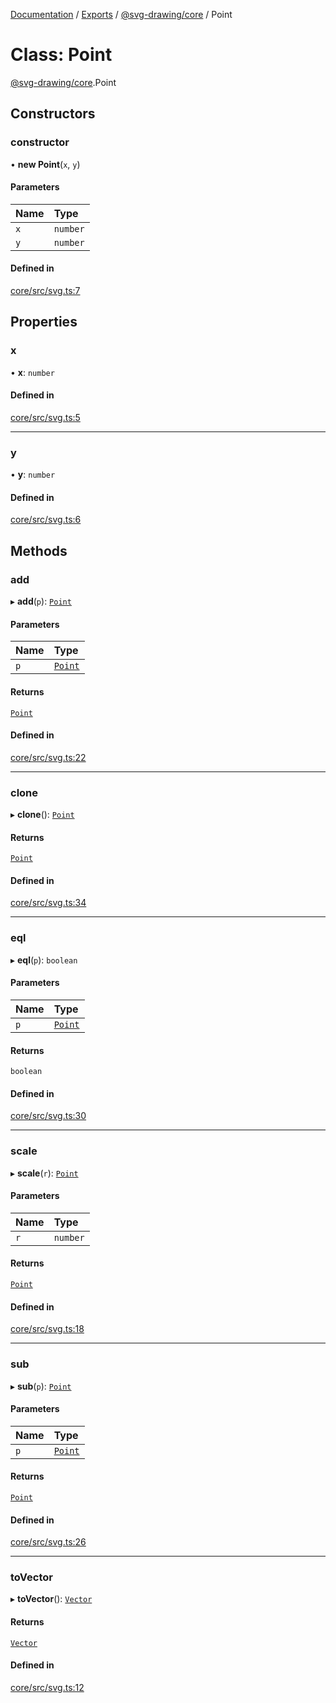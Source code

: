 [Documentation](../README.md) / [Exports](../modules.md) / [@svg-drawing/core](../modules/svg_drawing_core.md) / Point

# Class: Point

[@svg-drawing/core](../modules/svg_drawing_core.md).Point

## Constructors

### constructor

• **new Point**(`x`, `y`)

#### Parameters

| Name | Type |
| :------ | :------ |
| `x` | `number` |
| `y` | `number` |

#### Defined in

[core/src/svg.ts:7](https://github.com/kmkzt/svg-drawing/blob/aa15570/packages/core/src/svg.ts#L7)

## Properties

### x

• **x**: `number`

#### Defined in

[core/src/svg.ts:5](https://github.com/kmkzt/svg-drawing/blob/aa15570/packages/core/src/svg.ts#L5)

___

### y

• **y**: `number`

#### Defined in

[core/src/svg.ts:6](https://github.com/kmkzt/svg-drawing/blob/aa15570/packages/core/src/svg.ts#L6)

## Methods

### add

▸ **add**(`p`): [`Point`](svg_drawing_core.Point.md)

#### Parameters

| Name | Type |
| :------ | :------ |
| `p` | [`Point`](svg_drawing_core.Point.md) |

#### Returns

[`Point`](svg_drawing_core.Point.md)

#### Defined in

[core/src/svg.ts:22](https://github.com/kmkzt/svg-drawing/blob/aa15570/packages/core/src/svg.ts#L22)

___

### clone

▸ **clone**(): [`Point`](svg_drawing_core.Point.md)

#### Returns

[`Point`](svg_drawing_core.Point.md)

#### Defined in

[core/src/svg.ts:34](https://github.com/kmkzt/svg-drawing/blob/aa15570/packages/core/src/svg.ts#L34)

___

### eql

▸ **eql**(`p`): `boolean`

#### Parameters

| Name | Type |
| :------ | :------ |
| `p` | [`Point`](svg_drawing_core.Point.md) |

#### Returns

`boolean`

#### Defined in

[core/src/svg.ts:30](https://github.com/kmkzt/svg-drawing/blob/aa15570/packages/core/src/svg.ts#L30)

___

### scale

▸ **scale**(`r`): [`Point`](svg_drawing_core.Point.md)

#### Parameters

| Name | Type |
| :------ | :------ |
| `r` | `number` |

#### Returns

[`Point`](svg_drawing_core.Point.md)

#### Defined in

[core/src/svg.ts:18](https://github.com/kmkzt/svg-drawing/blob/aa15570/packages/core/src/svg.ts#L18)

___

### sub

▸ **sub**(`p`): [`Point`](svg_drawing_core.Point.md)

#### Parameters

| Name | Type |
| :------ | :------ |
| `p` | [`Point`](svg_drawing_core.Point.md) |

#### Returns

[`Point`](svg_drawing_core.Point.md)

#### Defined in

[core/src/svg.ts:26](https://github.com/kmkzt/svg-drawing/blob/aa15570/packages/core/src/svg.ts#L26)

___

### toVector

▸ **toVector**(): [`Vector`](svg_drawing_core.Vector.md)

#### Returns

[`Vector`](svg_drawing_core.Vector.md)

#### Defined in

[core/src/svg.ts:12](https://github.com/kmkzt/svg-drawing/blob/aa15570/packages/core/src/svg.ts#L12)
